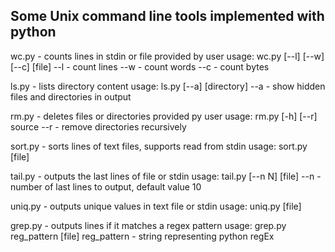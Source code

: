 ## Some Unix command line tools implemented with python
wc.py - counts lines in stdin or file provided by user
usage: wc.py [--l] [--w] [--c] [file]
--l - count lines
--w - count words 
--c - count bytes

ls.py - lists directory content
usage: ls.py [--a] [directory]
--a - show hidden files and directories in output

rm.py - deletes files or directories provided py user
usage: rm.py [-h] [--r] source
--r - remove directories recursively

sort.py - sorts lines of text files, supports read from stdin
usage: sort.py [file]

tail.py - outputs the last lines of file or stdin 
usage: tail.py [--n N] [file]
--n - number of last lines to output, default value 10

uniq.py - outputs unique values in text file or stdin
usage: uniq.py [file]

grep.py - outputs lines if it matches a regex pattern
usage: grep.py reg_pattern [file]
reg_pattern - string representing python regEx
